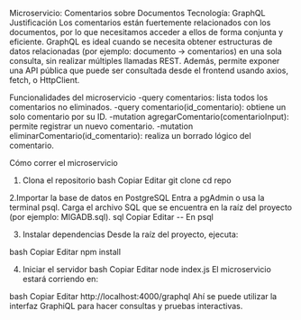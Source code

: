 Microservicio: Comentarios sobre Documentos
Tecnología: GraphQL
Justificación
Los comentarios están fuertemente relacionados con los documentos, por lo que necesitamos acceder a ellos de forma conjunta y eficiente.
GraphQL es ideal cuando se necesita obtener estructuras de datos relacionadas (por ejemplo: documento → comentarios) en una sola consulta, sin realizar múltiples llamadas REST.
Además, permite exponer una API pública que puede ser consultada desde el frontend usando axios, fetch, o HttpClient.

Funcionalidades del microservicio
-query comentarios: lista todos los comentarios no eliminados.
-query comentario(id_comentario): obtiene un solo comentario por su ID.
-mutation agregarComentario(comentarioInput): permite registrar un nuevo comentario.
-mutation eliminarComentario(id_comentario): realiza un borrado lógico del comentario.

Cómo correr el microservicio
1. Clona el repositorio
bash
Copiar
Editar
git clone 
cd repo

2.Importar la base de datos en PostgreSQL
Entra a pgAdmin o usa la terminal psql.
Carga el archivo SQL que se encuentra en la raíz del proyecto (por ejemplo: MIGADB.sql).
sql
Copiar
Editar
-- En psql

3. Instalar dependencias
Desde la raíz del proyecto, ejecuta:

bash
Copiar
Editar
npm install

4. Iniciar el servidor
bash
Copiar
Editar
node index.js
El microservicio estará corriendo en:

bash
Copiar
Editar
http://localhost:4000/graphql
Ahí se puede utilizar la interfaz GraphiQL para hacer consultas y pruebas interactivas.
